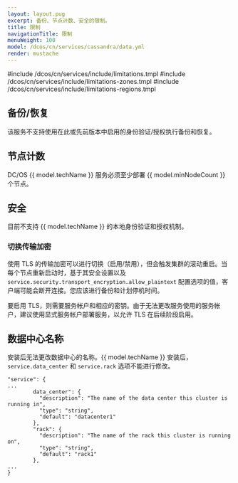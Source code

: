 ```yaml
---
layout: layout.pug
excerpt: 备份、节点计数、安全的限制。
title: 限制
navigationTitle: 限制
menuWeight: 100
model: /dcos/cn/services/cassandra/data.yml
render: mustache
---
```


#include /dcos/cn/services/include/limitations.tmpl
#include /dcos/cn/services/include/limitations-zones.tmpl
#include /dcos/cn/services/include/limitations-regions.tmpl

## 备份/恢复

该服务不支持使用在此或先前版本中启用的身份验证/授权执行备份和恢复。

## 节点计数

DC/OS {{ model.techName }} 服务必须至少部署 {{ model.minNodeCount }} 个节点。

## 安全

目前不支持 {{ model.techName }} 的本地身份验证和授权机制。

### 切换传输加密

使用 TLS 的传输加密可以进行切换（启用/禁用），但会触发集群的滚动重启。当每个节点重新启动时，基于其安全设置以及 `service.security.transport_encryption.allow_plaintext` 配置选项的值，客户端可能会断开连接。您应该进行备份和计划停机时间。

要启用 TLS，则需要服务帐户和相应的密钥。由于无法更改服务使用的服务帐户，建议使用显式服务帐户部署服务，以允许 TLS 在后续阶段启用。

## 数据中心名称

安装后无法更改数据中心的名称。{{ model.techName }} 安装后，`service.data_center` 和 `service.rack` 选项不能进行修改。

```
"service": {
...
        data_center": {
          "description": "The name of the data center this cluster is running in",
          "type": "string",
          "default": "datacenter1"
        },
        "rack": {
          "description": "The name of the rack this cluster is running on",
          "type": "string",
          "default": "rack1"
        },
...
}
```

